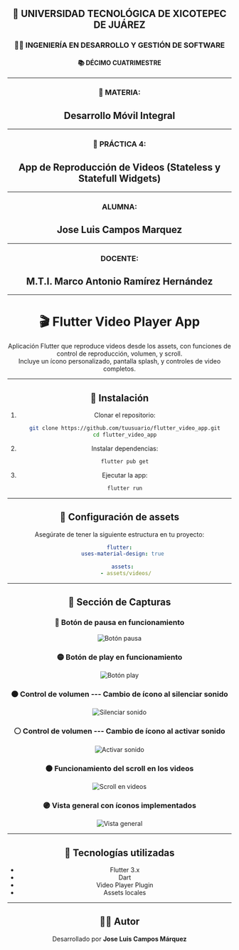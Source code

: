 <div align="center">

## 🏫 UNIVERSIDAD TECNOLÓGICA DE XICOTEPEC DE JUÁREZ  
### 👩‍💻 INGENIERÍA EN DESARROLLO Y GESTIÓN DE SOFTWARE  
#### 📚 DÉCIMO CUATRIMESTRE

---

### 📖 MATERIA:  
## **Desarrollo Móvil Integral**

---
### 📖 PRÁCTICA 4:  
## **App de Reproducción de Videos (Stateless y Statefull Widgets)**
---

### ALUMNA:  
## **Jose Luis Campos Marquez**

---

### DOCENTE:  
## **M.T.I. Marco Antonio Ramírez Hernández**

---
# 🎬 Flutter Video Player App

Aplicación Flutter que reproduce videos desde los assets, con funciones
de control de reproducción, volumen, y scroll.\
Incluye un ícono personalizado, pantalla splash, y controles de video
completos.

------------------------------------------------------------------------

## 🚀 Instalación

1.  Clonar el repositorio:

    ``` bash
    git clone https://github.com/tuusuario/flutter_video_app.git
    cd flutter_video_app
    ```

2.  Instalar dependencias:

    ``` bash
    flutter pub get
    ```

3.  Ejecutar la app:

    ``` bash
    flutter run
    ```

------------------------------------------------------------------------

## 🧩 Configuración de assets

Asegúrate de tener la siguiente estructura en tu proyecto:

``` yaml
flutter:
  uses-material-design: true

  assets:
    - assets/videos/
```

------------------------------------------------------------------------

## 📱 Sección de Capturas

### 🔴 Botón de pausa en funcionamiento

![Botón pausa](widget_app_220361/assets/screenshots/pause_button.png)

### 🟡 Botón de play en funcionamiento

![Botón play](widget_app_220361\assets\screenshots\play_button.png)

### 🟤 Control de volumen --- Cambio de ícono al silenciar sonido

![Silenciar sonido](widget_app_220361\assets\screenshots\volume_off.png)

### ⚪ Control de volumen --- Cambio de ícono al activar sonido

![Activar sonido](widget_app_220361\assets\screenshots\volume_on.png)

### ⚫ Funcionamiento del scroll en los videos

![Scroll en videos](widget_app_220361\assets\screenshots\scroll_videos.png)

### 🟣 Vista general con íconos implementados

![Vista general](widget_app_220361\assets\screenshots\general_view.png)

------------------------------------------------------------------------

## 🧠 Tecnologías utilizadas

-   Flutter 3.x
-   Dart
-   Video Player Plugin
-   Assets locales

------------------------------------------------------------------------

## 👨‍💻 Autor

Desarrollado por **Jose Luis Campos Márquez**
